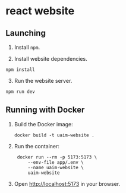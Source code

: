 # react website

## Launching

1. Install `npm`.

2. Install website dependencies.

```
npm install
```

3. Run the website server.

```
npm run dev
```

## Running with Docker

1. Build the Docker image:
   ```
   docker build -t uaim-website .
   ```

2. Run the container:
   ```
    docker run --rm -p 5173:5173 \
        --env-file app/.env \
        --name uaim-website \
        uaim-website
   ```

3. Open [http://localhost:5173](http://localhost:5173) in your browser.

